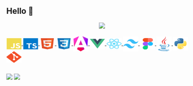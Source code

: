 ## Hello 👋

<div align="center">
  <a href="https://github.com/FelipeLarsen">
  <!-- Commits -->
  <!-- <img height="180em" src="https://github-readme-stats.vercel.app/api?username=FelipeLarsen&show_icons=true&theme=dracula&include_all_commits=true&count_private=true"/> -->

  <!-- Linguagens usadas -->
  <img height="270em" src="https://github-readme-stats.vercel.app/api/top-langs/?username=FelipeLarsen&layout=compact&langs_count=7&theme=dracula"/>
</div>


<!-- Tecnologias -->
<div style="display: inline_block"><br>
  <img align="center" alt="FelipeLarsen-Js" height="30" width="40" src="https://raw.githubusercontent.com/devicons/devicon/master/icons/javascript/javascript-plain.svg">

  <img align="center" alt="FelipeLarsen-Js" height="30" width="40" src="https://raw.githubusercontent.com/devicons/devicon/master/icons/typescript/typescript-original.svg">

  <img align="center" alt="FelipeLarsen-HTML" height="30" width="40" src="https://raw.githubusercontent.com/devicons/devicon/master/icons/html5/html5-original.svg">

  <img align="center" alt="FelipeLarsen-CSS" height="30" width="40" src="https://raw.githubusercontent.com/devicons/devicon/master/icons/css3/css3-original.svg">

  <img align="center" alt="FelipeLarsen-CSS" height="40" width="40" src="https://raw.githubusercontent.com/devicons/devicon/master/icons/angular/angular-original.svg">

  <img align="center" alt="FelipeLarsen-CSS" height="30" width="40" src="https://raw.githubusercontent.com/devicons/devicon/master/icons/vuejs/vuejs-original.svg">

  <img align="center" alt="FelipeLarsen-CSS" height="30" width="40" src="https://raw.githubusercontent.com/devicons/devicon/master/icons/react/react-original.svg">

  <img align="center" alt="FelipeLarsen-CSS" height="40" width="40" src="https://raw.githubusercontent.com/devicons/devicon/master/icons/tailwindcss/tailwindcss-original.svg">

  <img align="center" alt="FelipeLarsen-CSS" height="30" width="40" src="https://raw.githubusercontent.com/devicons/devicon/master/icons/figma/figma-original.svg">

  <img align="center" alt="FelipeLarsen-CSS" height="40" width="40" src="https://raw.githubusercontent.com/devicons/devicon/master/icons/java/java-original.svg">

  <img align="center" alt="FelipeLarsen-CSS" height="35" width="40" src="https://raw.githubusercontent.com/devicons/devicon/master/icons/python/python-original.svg">

  <img align="center" alt="FelipeLarsen-CSS" height="30" width="40" src="https://raw.githubusercontent.com/devicons/devicon/master/icons/git/git-original.svg">
</div>

##

<!-- Contato e Redes Sociais -->
<div> 
  <a href="https://www.linkedin.com/in/felipelarsen" target="_blank"><img src="https://img.shields.io/badge/-LinkedIn-%230077B5?style=for-the-badge&logo=linkedin&logoColor=white" target="_blank"></a> <a href="mailto:feliper.larsen@gmail.com"><img src="https://img.shields.io/badge/-Gmail-%23333?style=for-the-badge&logo=gmail&logoColor=white" target="_blank"></a>   
</div>
